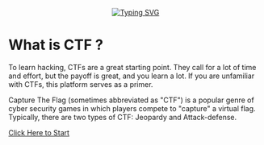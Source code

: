 <p align="center">
<a href="https://git.io/typing-svg"><img src="https://readme-typing-svg.herokuapp.com?font=Fira+Code&size=28&pause=1000&color=FFFFFFFF&center=true&vCenter=true&width=435&lines=Welcome+to+Jom+Belajar+CTF;Let's+get+you+the+details!" alt="Typing SVG" /></a>
</p>    
    
# What is CTF ?
To learn hacking, CTFs are a great starting point. They call for a lot of time and effort, but the payoff is great, and you learn a lot. If you are unfamiliar with CTFs, this platform serves as a primer.

Capture The Flag (sometimes abbreviated as "CTF") is a popular genre of cyber security games in which players compete to "capture" a virtual flag. Typically, there are two types of CTF: Jeopardy and Attack-defense.

[Click Here to Start](https://github.com/g3nj1z/Jom-Belajar-CTF/discussions/10)

